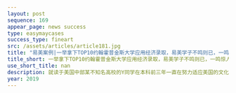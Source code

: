 ```yaml
---
layout: post
sequence: 169
appear_page: news success
type: easymaycases
success_type: fineart
src: /assets/articles/article181.jpg
title: "易美案例|一举拿下TOP10约翰霍普金斯大学应用经济录取，易美学子不鸣则已，一鸣惊人！"
title_short: 一举拿下TOP10约翰霍普金斯大学应用经济录取，易美学子不鸣则已，一鸣惊人！
use_short_title: nan
description: 就读于美国中部某不知名高校的Y同学在本科前三年一直在努力适应美国的文化及生活节奏，为此她参加了很多社团及志愿者活动，然而她的专业成绩也因此受到了影响。眼看临近毕业，然而由于学校地处偏僻，声誉也一般，她几经努力也没有找到合适的工作或实习。因此，她决心求助于易美，希望能进入经济发达地区的知名高校转读热门的专业，为自己今后的就业发展铺平道路。
year: 2019
---
```


